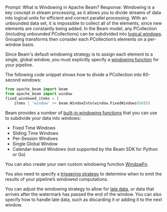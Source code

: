 Prompt:
What is Windowing in Apache Beam?
Response:
Windowing is a key concept in stream processing, as it allows you to divide streams of data into logical units for efficient and correct parallel processing.
With an unbounded data set, it is impossible to collect all of the elements, since new elements are constantly being added. In the Beam model, any PCollection (including unbounded PCollections) can be subdivided into [logical windows](https://beam.apache.org/documentation/programming-guide/#windowing-basics). Grouping transforms then consider each PCollection’s elements on a per-window basis.

Since Beam's default windowing strategy is to assign each element to a single, global window, you must explicitly specify a [windowing function](https://beam.apache.org/documentation/programming-guide/#setting-your-pcollections-windowing-function) for your pipeline.

The following code snippet shows how  to divide a PCollection into 60-second windows:
```python
from apache_beam import beam
from apache_beam import window
fixed_windowed_items = (
    items | 'window' >> beam.WindowInto(window.FixedWindows(60)))
```

Beam provides a number of [built-in windowing functions](https://beam.apache.org/documentation/programming-guide/#provided-windowing-functions) that you can use to subdivide your data into windows:
- Fixed Time Windows
- Sliding Time Windows
- Per-Session Windows
- Single Global Window
- Calendar-based Windows (not supported by the Beam SDK for Python or Go)

You can also create your own custom windowing function [WindowFn](https://github.com/apache/beam/blob/master/sdks/python/apache_beam/transforms/window.py).

You also need to specify a [triggering strategy](https://beam.apache.org/documentation/programming-guide/#triggers) to determine when to emit the results of your pipeline’s windowed computations.

You can adjust the windowing strategy to allow for [late data](https://beam.apache.org/documentation/programming-guide/#watermarks-and-late-data), or data that arrives after the watermark has passed the end of the window. You can also specify how to handle late data, such as discarding it or adding it to the next window.
